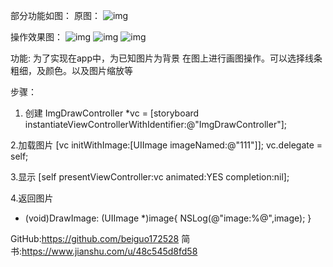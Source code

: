 部分功能如图：
原图：
 ![img](https://github.com/beiguo172528/DFDraw/blob/main/img/111.jpeg)
 
 操作效果图：
 ![img](https://github.com/beiguo172528/DFDraw/blob/main/img/1C46FDDA-0DE0-4ADB-A063-E255BF36A7E2.png)
 ![img](https://github.com/beiguo172528/DFDraw/blob/main/img/CBC80614-3F6D-4F74-AAEA-0A72DB5BE3F1.png)
 ![img](https://github.com/beiguo172528/DFDraw/blob/main/img/E7A10C9D-3B8D-4100-9667-6010A42F7EE7.png)
 
功能:
为了实现在app中，为已知图片为背景 在图上进行画图操作。可以选择线条粗细，及颜色。以及图片缩放等


步骤：
1. 创建
ImgDrawController *vc = [storyboard instantiateViewControllerWithIdentifier:@"ImgDrawController"];

2.加载图片
[vc initWithImage:[UIImage imageNamed:@"111"]];
vc.delegate = self;

3.显示
[self presentViewController:vc animated:YES completion:nil];

4.返回图片
- (void)DrawImage: (UIImage *)image{
    NSLog(@"image:%@",image);
}


GitHub:https://github.com/beiguo172528
简书:https://www.jianshu.com/u/48c545d8fd58
